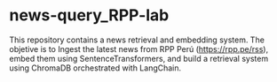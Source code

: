# news-query_RPP-lab
This repository contains a news retrieval and embedding system. The objetive is to Ingest the latest news from RPP Perú (https://rpp.pe/rss), embed them using SentenceTransformers, and build a retrieval system using ChromaDB orchestrated with LangChain.
